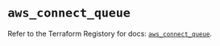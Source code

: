 # `aws_connect_queue`

Refer to the Terraform Registory for docs: [`aws_connect_queue`](https://registry.terraform.io/providers/hashicorp/aws/4.65.0/docs/resources/connect_queue).
